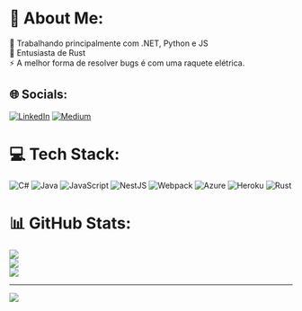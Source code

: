 # 💫 About Me:
🔭 Trabalhando principalmente com .NET, Python e JS<br>🌱 Entusiasta de Rust<br>⚡ A melhor forma de resolver bugs é com uma raquete elétrica.


## 🌐 Socials:
[![LinkedIn](https://img.shields.io/badge/LinkedIn-%230077B5.svg?logo=linkedin&logoColor=white)](https://linkedin.com/in/guilherme-fernandes-1068b51a2) [![Medium](https://img.shields.io/badge/Medium-12100E?logo=medium&logoColor=white)](https://medium.com/@guilherme-schiavone) 

# 💻 Tech Stack:
![C#](https://img.shields.io/badge/c%23-%23239120.svg?style=flat&logo=c-sharp&logoColor=white) ![Java](https://img.shields.io/badge/java-%23ED8B00.svg?style=flat&logo=java&logoColor=white) ![JavaScript](https://img.shields.io/badge/javascript-%23323330.svg?style=flat&logo=javascript&logoColor=%23F7DF1E) ![NestJS](https://img.shields.io/badge/nestjs-%23E0234E.svg?style=flat&logo=nestjs&logoColor=white) ![Webpack](https://img.shields.io/badge/webpack-%238DD6F9.svg?style=flat&logo=webpack&logoColor=black) ![Azure](https://img.shields.io/badge/azure-%230072C6.svg?style=flat&logo=azure-devops&logoColor=white) ![Heroku](https://img.shields.io/badge/heroku-%23430098.svg?style=flat&logo=heroku&logoColor=white) ![Rust](https://img.shields.io/badge/rust-%23000000.svg?style=flat&logo=rust&logoColor=white)
# 📊 GitHub Stats:
![](https://github-readme-stats.vercel.app/api?username=GFernandesS&theme=dracula&hide_border=false&include_all_commits=false&count_private=false)<br/>
![](https://github-readme-streak-stats.herokuapp.com/?user=GFernandesS&theme=dracula&hide_border=false)<br/>
![](https://github-readme-stats.vercel.app/api/top-langs/?username=GFernandesS&theme=dracula&hide_border=false&include_all_commits=false&count_private=false&layout=compact)

---
[![](https://visitcount.itsvg.in/api?id=GFernandesS&icon=2&color=12)](https://visitcount.itsvg.in)
